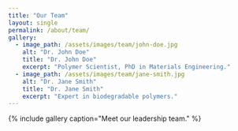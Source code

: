 ```yaml
---
title: "Our Team"
layout: single
permalink: /about/team/
gallery:
  - image_path: /assets/images/team/john-doe.jpg
    alt: "Dr. John Doe"
    title: "Dr. John Doe"
    excerpt: "Polymer Scientist, PhD in Materials Engineering."
  - image_path: /assets/images/team/jane-smith.jpg
    alt: "Dr. Jane Smith"
    title: "Dr. Jane Smith"
    excerpt: "Expert in biodegradable polymers."
---
```


{% include gallery caption="Meet our leadership team." %}